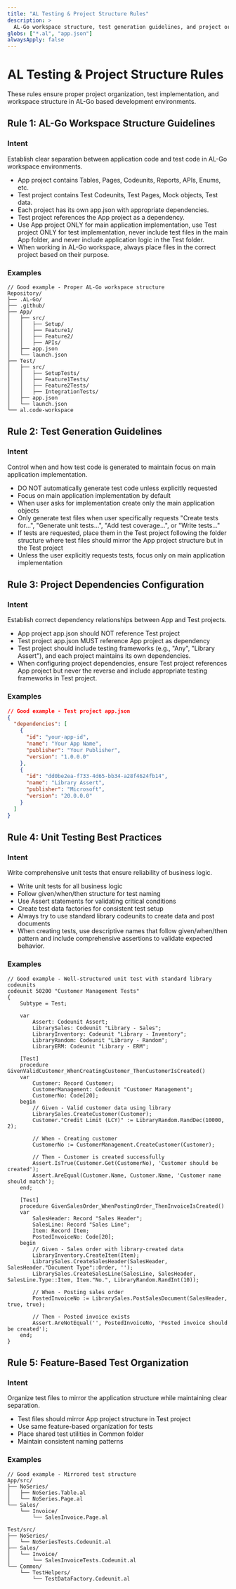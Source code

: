 ```yaml
---
title: "AL Testing & Project Structure Rules"
description: >
  AL-Go workspace structure, test generation guidelines, and project organization rules
globs: ["*.al", "app.json"]
alwaysApply: false
---
```


# AL Testing & Project Structure Rules

These rules ensure proper project organization, test implementation, and workspace structure in AL-Go based development environments.

## Rule 1: AL-Go Workspace Structure Guidelines

### Intent
Establish clear separation between application code and test code in AL-Go workspace environments. 

- App project contains Tables, Pages, Codeunits, Reports, APIs, Enums, etc. 
- Test project contains Test Codeunits, Test Pages, Mock objects, Test data. 
- Each project has its own app.json with appropriate dependencies. 
- Test project references the App project as a dependency. 
- Use App project ONLY for main application implementation, use Test project ONLY for test implementation, never include test files in the main App folder, and never include application logic in the Test folder. 
- When working in AL-Go workspace, always place files in the correct project based on their purpose.

### Examples

```
// Good example - Proper AL-Go workspace structure
Repository/
├── .AL-Go/
├── .github/
├── App/
│   ├── src/
│   │   ├── Setup/
│   │   ├── Feature1/
│   │   ├── Feature2/
│   │   ├── APIs/
│   ├── app.json
│   └── launch.json
├── Test/
│   ├── src/
│   │   ├── SetupTests/
│   │   ├── Feature1Tests/
│   │   ├── Feature2Tests/
│   │   ├── IntegrationTests/
│   ├── app.json
│   └── launch.json
└── al.code-workspace
```

## Rule 2: Test Generation Guidelines

### Intent
Control when and how test code is generated to maintain focus on main application implementation. 

- DO NOT automatically generate test code unless explicitly requested
- Focus on main application implementation by default
- When user asks for implementation create only the main application objects
- Only generate test files when user specifically requests "Create tests for...", "Generate unit tests...", "Add test coverage...", or "Write tests..."
- If tests are requested, place them in the Test project following the folder structure where test files should mirror the App project structure but in the Test project
- Unless the user explicitly requests tests, focus only on main application implementation

## Rule 3: Project Dependencies Configuration

### Intent
Establish correct dependency relationships between App and Test projects. 

- App project app.json should NOT reference Test project
- Test project app.json MUST reference App project as dependency
- Test project should include testing frameworks (e.g., "Any", "Library Assert"), and each project maintains its own dependencies. 
- When configuring project dependencies, ensure Test project references App project but never the reverse and include appropriate testing frameworks in Test project.

### Examples

```json
// Good example - Test project app.json
{
  "dependencies": [
    {
      "id": "your-app-id",
      "name": "Your App Name", 
      "publisher": "Your Publisher",
      "version": "1.0.0.0"
    },
    {
      "id": "dd0be2ea-f733-4d65-bb34-a28f4624fb14",
      "name": "Library Assert",
      "publisher": "Microsoft",
      "version": "20.0.0.0"
    }
  ]
}
```

## Rule 4: Unit Testing Best Practices

### Intent
Write comprehensive unit tests that ensure reliability of business logic. 

- Write unit tests for all business logic
- Follow given/when/then structure for test naming
- Use Assert statements for validating critical conditions
- Create test data factories for consistent test setup
- Always try to use standard library codeunits to create data and post documents
- When creating tests, use descriptive names that follow given/when/then pattern and include comprehensive assertions to validate expected behavior.

### Examples

```al
// Good example - Well-structured unit test with standard library codeunits
codeunit 50200 "Customer Management Tests"
{
    Subtype = Test;
    
    var
        Assert: Codeunit Assert;
        LibrarySales: Codeunit "Library - Sales";
        LibraryInventory: Codeunit "Library - Inventory";
        LibraryRandom: Codeunit "Library - Random";
        LibraryERM: Codeunit "Library - ERM";
    
    [Test]
    procedure GivenValidCustomer_WhenCreatingCustomer_ThenCustomerIsCreated()
    var
        Customer: Record Customer;
        CustomerManagement: Codeunit "Customer Management";
        CustomerNo: Code[20];
    begin
        // Given - Valid customer data using library
        LibrarySales.CreateCustomer(Customer);
        Customer."Credit Limit (LCY)" := LibraryRandom.RandDec(10000, 2);
        
        // When - Creating customer
        CustomerNo := CustomerManagement.CreateCustomer(Customer);
        
        // Then - Customer is created successfully
        Assert.IsTrue(Customer.Get(CustomerNo), 'Customer should be created');
        Assert.AreEqual(Customer.Name, Customer.Name, 'Customer name should match');
    end;
    
    [Test]
    procedure GivenSalesOrder_WhenPostingOrder_ThenInvoiceIsCreated()
    var
        SalesHeader: Record "Sales Header";
        SalesLine: Record "Sales Line";
        Item: Record Item;
        PostedInvoiceNo: Code[20];
    begin
        // Given - Sales order with library-created data
        LibraryInventory.CreateItem(Item);
        LibrarySales.CreateSalesHeader(SalesHeader, SalesHeader."Document Type"::Order, '');
        LibrarySales.CreateSalesLine(SalesLine, SalesHeader, SalesLine.Type::Item, Item."No.", LibraryRandom.RandInt(10));
        
        // When - Posting sales order
        PostedInvoiceNo := LibrarySales.PostSalesDocument(SalesHeader, true, true);
        
        // Then - Posted invoice exists
        Assert.AreNotEqual('', PostedInvoiceNo, 'Posted invoice should be created');
    end;
}
```

## Rule 5: Feature-Based Test Organization

### Intent
Organize test files to mirror the application structure while maintaining clear separation. 

- Test files should mirror App project structure in Test project
- Use same feature-based organization for tests
- Place shared test utilities in Common folder
- Maintain consistent naming patterns

### Examples

```
// Good example - Mirrored test structure
App/src/
├── NoSeries/
│   ├── NoSeries.Table.al
│   └── NoSeries.Page.al
└── Sales/
    └── Invoice/
        └── SalesInvoice.Page.al

Test/src/
├── NoSeries/
│   └── NoSeriesTests.Codeunit.al
├── Sales/
│   └── Invoice/
│       └── SalesInvoiceTests.Codeunit.al
└── Common/
    └── TestHelpers/
        └── TestDataFactory.Codeunit.al
``` 